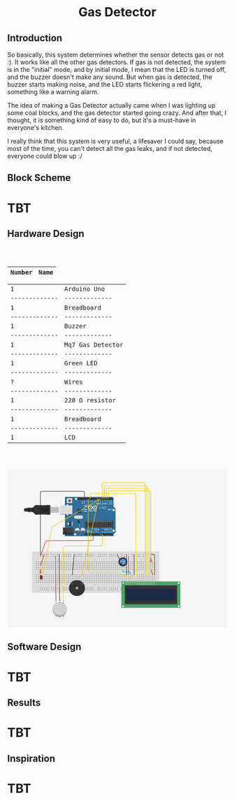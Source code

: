 <h1 align = "center" > Gas Detector </h1>

<p>
<h2>Introduction</h2>
So basically, this system determines whether the sensor detects gas or not :).
It works like all the other gas detectors. If gas is not detected, the system is in the "initial" mode, and by initial mode, I mean that the LED is turned off, and the buzzer doesn't make any sound.
But when gas is detected, the buzzer starts making noise, and the LED starts flickering a red light, something like a warning alarm.

<p> </p> 
The idea of making a Gas Detector actually came when I was lighting up some coal blocks, and the gas detector started going crazy. And after that, I thought, it is something kind of easy to do, but it's a must-have in everyone's kitchen. 

<p> </p> 
I really think that this system is very useful, a lifesaver I could say, because most of the time, you can't detect all the gas leaks, and if not detected, everyone could blow up :/
</p>


<p>
<h2>Block Scheme</h2>
  <h1>TBT</h1>
</p>


<p>
<h2>Hardware Design</h2>
<pre>

| Number  | Name |
| ------------- | ------------- |
| 1  | Arduino Uno  |
| ------------- | ------------- |
| 1  | Breadboard  |
| ------------- | ------------- |
| 1  | Buzzer |
| ------------- | ------------- |
| 1  | Mq7 Gas Detector  |
| ------------- | ------------- |
| 1  | Green LED  |
| ------------- | ------------- |
| ?  | Wires  |
| ------------- | ------------- |
| 1  | 220 Ω resistor  |
| ------------- | ------------- |
| 1  | Breadboard  |
| ------------- | ------------- |
| 1  | LCD  |

</pre> 

![alt text](https://github.com/slowdrop112/Robotics/blob/main/Photos/scheme.png)

</p>


<p>
<h2>Software Design</h2>
  <h1>TBT</h1>
</p>



<p>
<h2>Results</h2>
  <h1>TBT</h1>
</p>


<p>
<h2>Inspiration</h2>
  <h1>TBT</h1>
</p>




